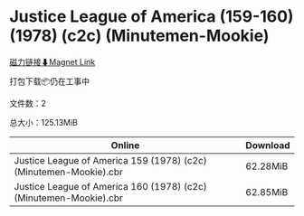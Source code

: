 # Justice League of America (159-160) (1978) (c2c) (Minutemen-Mookie)

[磁力链接⬇Magnet Link](magnet:?xt=urn:btih:18e9317ebaf7ba245194cca050e3040185fc92cd&dn=Justice%20League%20of%20America%20%28159-160%29%20%281978%29%20%28c2c%29%20%28Minutemen-Mookie%29)

打包下载📦仍在工事中

文件数：2

总大小：125.13MiB

Online | Download
--- | ---
Justice League of America 159 (1978) (c2c) (Minutemen-Mookie).cbr | 62.28MiB
Justice League of America 160 (1978) (c2c) (Minutemen-Mookie).cbr | 62.85MiB